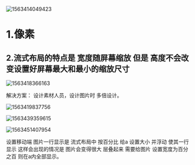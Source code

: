 ![1563414049423](C:\Users\HP\AppData\Roaming\Typora\typora-user-images\1563414049423.png)

# 1.像素

## 2.流式布局的特点是 宽度随屏幕缩放 但是 高度不会改变设置好屏幕最大和最小的缩放尺寸



![1563418366163](C:\Users\HP\AppData\Roaming\Typora\typora-user-images\1563418366163.png)

解决方案： 设计素材人员，设计图片时 多倍设计。

![1563419837756](C:\Users\HP\AppData\Roaming\Typora\typora-user-images\1563419837756.png)

![1563439359615](C:\Users\HP\AppData\Roaming\Typora\typora-user-images\1563439359615.png)

![1563451407954](C:\Users\HP\AppData\Roaming\Typora\typora-user-images\1563451407954.png)

设置移动端 图片一行显示是 流式布局中 按百分比 给a 设置大小 并浮动 使其一行显示  这样会出现的情况是 图片会变得很大 层叠起来  需要给图片 设置宽度为百分之百 则在a内全部显示。